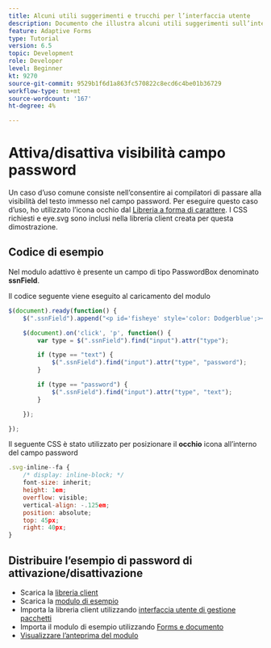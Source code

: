 ```yaml
---
title: Alcuni utili suggerimenti e trucchi per l’interfaccia utente
description: Documento che illustra alcuni utili suggerimenti sull’interfaccia utente
feature: Adaptive Forms
type: Tutorial
version: 6.5
topic: Development
role: Developer
level: Beginner
kt: 9270
source-git-commit: 9529b1f6d1a863fc570822c8ecd6c4be01b36729
workflow-type: tm+mt
source-wordcount: '167'
ht-degree: 4%

---
```


# Attiva/disattiva visibilità campo password

Un caso d’uso comune consiste nell’consentire ai compilatori di passare alla visibilità del testo immesso nel campo password.
Per eseguire questo caso d’uso, ho utilizzato l’icona occhio dal [Libreria a forma di carattere](https://fontawesome.com/). I CSS richiesti e eye.svg sono inclusi nella libreria client creata per questa dimostrazione.



## Codice di esempio

Nel modulo adattivo è presente un campo di tipo PasswordBox denominato **ssnField**.

Il codice seguente viene eseguito al caricamento del modulo

```javascript
$(document).ready(function() {
    $(".ssnField").append("<p id='fisheye' style='color: Dodgerblue';><i class='fa fa-eye'></i></p>");

    $(document).on('click', 'p', function() {
        var type = $(".ssnField").find("input").attr("type");

        if (type == "text") {
            $(".ssnField").find("input").attr("type", "password");
        }

        if (type == "password") {
            $(".ssnField").find("input").attr("type", "text");
        }

    });

});
```

Il seguente CSS è stato utilizzato per posizionare il **occhio** icona all’interno del campo password

```javascript
.svg-inline--fa {
    /* display: inline-block; */
    font-size: inherit;
    height: 1em;
    overflow: visible;
    vertical-align: -.125em;
    position: absolute;
    top: 45px;
    right: 40px;
}
```

## Distribuire l’esempio di password di attivazione/disattivazione

* Scarica la [libreria client](assets/simple-ui-tips.zip)
* Scarica la [modulo di esempio](assets/simple-ui-tricks-form.zip)
* Importa la libreria client utilizzando [interfaccia utente di gestione pacchetti](http://localhost:4502/crx/packmgr/index.jsp)
* Importa il modulo di esempio utilizzando [Forms e documento](http://localhost:4502/aem/forms.html/content/dam/formsanddocuments)
* [Visualizzare l’anteprima del modulo](http://localhost:4502/content/dam/formsanddocuments/simpleuitips/jcr:content?wcmmode=disabled)


